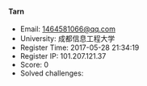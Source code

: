 #### Tarn  

* Email: 1464581066@qq.com  
* University: 成都信息工程大学  
* Register Time: 2017-05-28 21:34:19  
* Register IP: 101.207.121.37  
* Score: 0  
* Solved challenges: 
